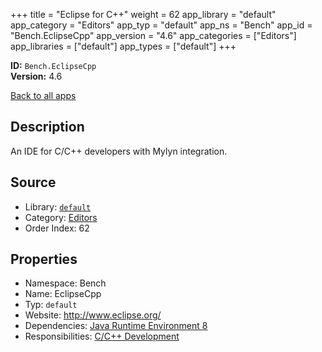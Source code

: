 ﻿+++
title = "Eclipse for C++"
weight = 62
app_library = "default"
app_category = "Editors"
app_typ = "default"
app_ns = "Bench"
app_id = "Bench.EclipseCpp"
app_version = "4.6"
app_categories = ["Editors"]
app_libraries = ["default"]
app_types = ["default"]
+++

**ID:** `Bench.EclipseCpp`  
**Version:** 4.6  
<!--more-->

[Back to all apps](/apps/)

## Description
An IDE for C/C++ developers with Mylyn integration.

## Source

* Library: [`default`](/app_libraries/default)
* Category: [Editors](/app_categories/editors)
* Order Index: 62

## Properties

* Namespace: Bench
* Name: EclipseCpp
* Typ: `default`
* Website: <http://www.eclipse.org/>
* Dependencies: [Java Runtime Environment 8](/apps/Bench.JRE8)
* Responsibilities: [C/C++ Development](/apps/Bench.Group.CppDevelopment)

